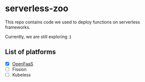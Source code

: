 # serverless-zoo

This repo contains code we used to deploy functions on serverless frameworks.

Currently, we are still exploring :)

## List of platforms
- [x] [OpenFaaS](openfaas)
- [ ] Fission
- [ ] Kubeless
